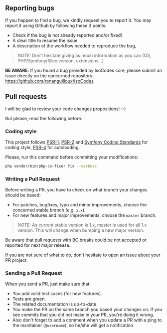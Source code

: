 ## Reporting bugs

If you happen to find a bug, we kindly request you to report it. You may report it using Github by following these 3 points:

  * Check if the bug is not already reported and/or fixed!
  * A clear title to resume the issue
  * A description of the workflow needed to reproduce the bug,

> _NOTE:_ Don’t hesitate giving as much information as you can (OS, PHP/Symfony/Silex version, extensions...)

**BE AWARE**: If you found a bug provided by IsoCodes core, please submit an issue directly on the concerned repository: https://github.com/ronanguilloux/IsoCodes

## Pull requests

I will be glad to review your code changes propositions! :-)

But please, read the following before.

### Coding style

This project follows [PSR-1](http://www.php-fig.org/psr/psr-1/), [PSR-2](http://www.php-fig.org/psr/psr-2/)
and [Symfony Coding Standards](http://symfony.com/doc/current/contributing/code/standards.html) for coding style,
[PSR-4](http://www.php-fig.org/psr/psr-4/) for autoloading.

Please, run this command before committing your modifications:

```bash
php vendor/bin/php-cs-fixer fix --verbose
```

### Writing a Pull Request

Before writing a PR, you have to check on what branch your changes should be based:

 * For patches, bugfixes, typo and minor improvements, choose the concerned stable branch (e.g. `1.x`).
 * For new features and major improvements, choose the `master` branch.

> _NOTE:_ As current stable version is 1.x, master is used for all 1.x version. This will change when bumping a new major version.

Be aware that pull requests with BC breaks could be not accepted or reported for next major release.

If you are not sure of what to do, don't hesitate to open an issue about your PR project.

### Sending a Pull Request

When you send a PR, just make sure that:

 * You add valid test cases (for new features).
 * Tests are green.
 * The related documentation is up-to-date.
 * You make the PR on the same branch you based your changes on. If you see commits
 that you did not make in your PR, you're doing it wrong.
 * Also don't forget to add a comment when you update a PR with a ping to the maintainer (``@username``), so he/she will get a notification.
